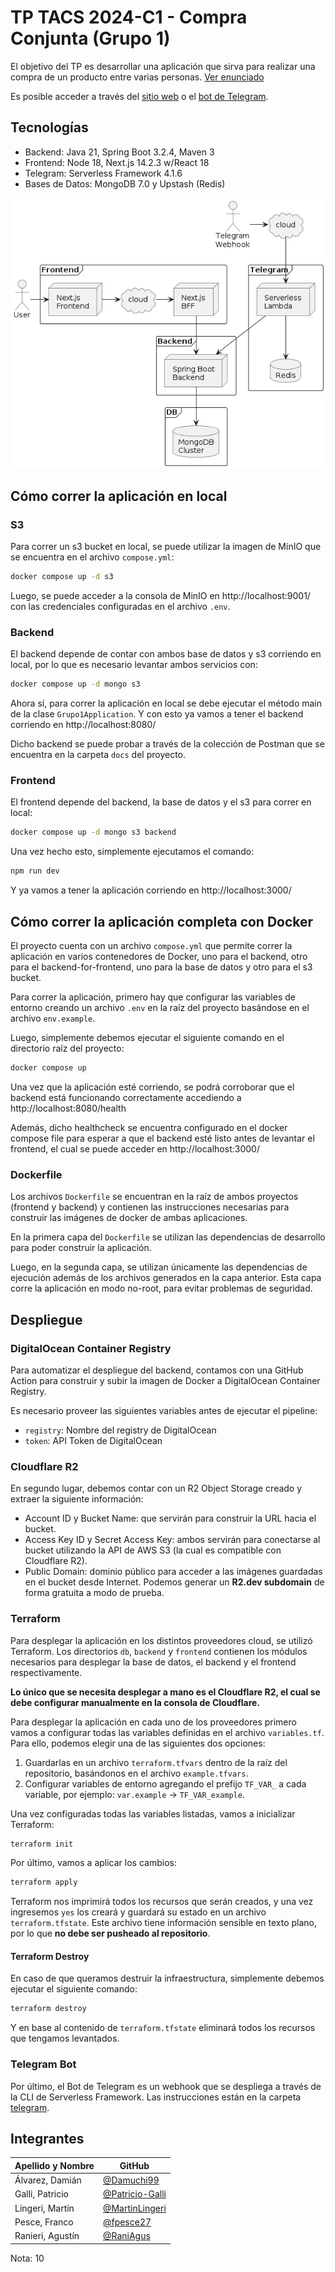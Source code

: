 # TP TACS 2024-C1 - Compra Conjunta (Grupo 1)

El objetivo del TP es desarrollar una aplicación que sirva para realizar una
compra de un producto entre varias personas.
[Ver enunciado](https://docs.google.com/document/d/e/2PACX-1vRg7hKBnJ80MhyYrISjxbkf13QVZpInt-D6Fgg32tB_BTJwxDdVVlg3PjHW6Qzv-AlopUPsJDJoajPy/pub)

Es posible acceder a través del
[sitio web](https://tacs-compra-conjunta.vercel.app/) o el
[bot de Telegram](https://web.telegram.org/k/#@TACSCompraConjuntaBot).

## Tecnologías

- Backend: Java 21, Spring Boot 3.2.4, Maven 3
- Frontend: Node 18, Next.js 14.2.3 w/React 18
- Telegram: Serverless Framework 4.1.6
- Bases de Datos: MongoDB 7.0 y Upstash (Redis)

![tacs](docs/diagram.png)

## Cómo correr la aplicación en local

### S3

Para correr un s3 bucket en local, se puede utilizar la imagen de MinIO que se
encuentra en el archivo `compose.yml`:

```bash
docker compose up -d s3
```

Luego, se puede acceder a la consola de MinIO en http://localhost:9001/ con las
credenciales configuradas en el archivo `.env`.

### Backend

El backend depende de contar con ambos base de datos y s3 corriendo en local,
por lo que es necesario levantar ambos servicios con:

```sh
docker compose up -d mongo s3
```

Ahora sí, para correr la aplicación en local se debe ejecutar el método main de
la clase `Grupo1Application`. Y con esto ya vamos a tener el backend corriendo
en http://localhost:8080/

Dicho backend se puede probar a través de la colección de Postman que se
encuentra en la carpeta `docs` del proyecto.

### Frontend

El frontend depende del backend, la base de datos y el s3 para correr en local:

```bash
docker compose up -d mongo s3 backend
```

Una vez hecho esto, simplemente ejecutamos el comando:

```bash
npm run dev
```

Y ya vamos a tener la aplicación corriendo en http://localhost:3000/

## Cómo correr la aplicación completa con Docker

El proyecto cuenta con un archivo `compose.yml` que permite correr la
aplicación en varios contenedores de Docker, uno para el backend, otro para el
backend-for-frontend, uno para la base de datos y otro para el s3 bucket.

Para correr la aplicación, primero hay que configurar las variables de entorno
creando un archivo `.env` en la raíz del proyecto basándose en el archivo
`env.example`.

Luego, simplemente debemos ejecutar el siguiente comando en el directorio raíz
del proyecto:

```bash
docker compose up
```

Una vez que la aplicación esté corriendo, se podrá corroborar que el backend
está funcionando correctamente accediendo a http://localhost:8080/health

Además, dicho healthcheck se encuentra configurado en el docker compose file
para esperar a que el backend esté listo antes de levantar el frontend, el cual
se puede acceder en http://localhost:3000/

### Dockerfile

Los archivos `Dockerfile` se encuentran en la raíz de ambos proyectos (frontend
y backend) y contienen las instrucciones necesarias para construir las imágenes
de docker de ambas aplicaciones.

En la primera capa del `Dockerfile` se utilizan las dependencias de desarrollo
para poder construir la aplicación.

Luego, en la segunda capa, se utilizan únicamente las dependencias de ejecución
además de los archivos generados en la capa anterior. Esta capa corre la
aplicación en modo no-root, para evitar problemas de seguridad.

## Despliegue

### DigitalOcean Container Registry

Para automatizar el despliegue del backend, contamos con una GitHub Action
para construir y subir la imagen de Docker a DigitalOcean Container Registry.

Es necesario proveer las siguientes variables antes de ejecutar el pipeline:
- `registry`: Nombre del registry de DigitalOcean
- `token`: API Token de DigitalOcean

### Cloudflare R2

En segundo lugar, debemos contar con un R2 Object Storage creado y extraer
la siguiente información:
- Account ID y Bucket Name: que servirán para construir la URL hacia el
  bucket.
- Access Key ID y Secret Access Key: ambos servirán para conectarse al bucket
  utilizando la API de AWS S3 (la cual es compatible con Cloudflare R2).
- Public Domain: dominio público para acceder a las imágenes guardadas en el
  bucket desde Internet. Podemos generar un **R2.dev subdomain** de forma
  gratuita a modo de prueba.

### Terraform

Para desplegar la aplicación en los distintos proveedores cloud, se utilizó
Terraform. Los directorios `db`, `backend` y `frontend` contienen los módulos
necesarios para desplegar la base de datos, el backend y el frontend
respectivamente.

**Lo único que se necesita desplegar a mano es el Cloudflare R2, el cual se
debe configurar manualmente en la consola de Cloudflare.**

Para desplegar la aplicación en cada uno de los proveedores primero vamos a
configurar todas las variables definidas en el archivo `variables.tf`. Para
ello, podemos elegir una de las siguientes dos opciones:

1. Guardarlas en un archivo `terraform.tfvars` dentro de la raíz del
   repositorio, basándonos en el archivo `example.tfvars`.
2. Configurar variables de entorno agregando el prefijo `TF_VAR_` a cada
   variable, por ejemplo: `var.example` -> `TF_VAR_example`.

Una vez configuradas todas las variables listadas, vamos a inicializar
Terraform:

```bash
terraform init
```

Por último, vamos a aplicar los cambios:

```bash
terraform apply
```

Terraform nos imprimirá todos los recursos que serán creados, y una vez
ingresemos `yes` los creará y guardará su estado en un archivo
`terraform.tfstate`. Este archivo tiene información sensible en texto
plano, por lo que **no debe ser pusheado al repositorio**.

#### Terraform Destroy

En caso de que queramos destruir la infraestructura, simplemente debemos
ejecutar el siguiente comando:

```bash
terraform destroy
```

Y en base al contenido de `terraform.tfstate` eliminará todos los recursos que
tengamos levantados.

### Telegram Bot

Por último, el Bot de Telegram es un webhook que se despliega a través de la
CLI de Serverless Framework. Las instrucciones están en la carpeta
[telegram](./telegram).

## Integrantes

| Apellido y Nombre | GitHub                                               |
|-------------------|------------------------------------------------------|
| Álvarez, Damián   | [@Damuchi99](https://github.com/Damuchi99)           |
| Galli, Patricio   | [@Patricio-Galli](https://github.com/Patricio-Galli) |
| Lingeri, Martín   | [@MartinLingeri](https://github.com/MartinLingeri)   |
| Pesce, Franco     | [@fpesce27](https://github.com/fpesce27)             |
| Ranieri, Agustín  | [@RaniAgus](https://github.com/RaniAgus)             |

Nota: 10

